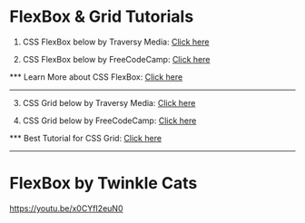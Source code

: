 # FlexBox & Grid Tutorials

1. CSS FlexBox below by Traversy Media: [Click here](https://youtu.be/JJSoEo8JSnc)

2. CSS FlexBox below by FreeCodeCamp: [Click here](https://youtu.be/-Wlt8NRtOpo)

*** Learn More about CSS FlexBox: [Click here](https://css-tricks.com/snippets/css/a-guide-to-flexbox/)

-----------------------------------------------------------------------------------

3. CSS Grid below by Traversy Media: [Click here](https://youtu.be/jV8B24rSN5o)

4. CSS Grid below by FreeCodeCamp: [Click here](https://youtu.be/t6CBKf8K_Ac)

*** Best Tutorial for CSS Grid: [Click here](https://scrimba.com/g/gR8PTE)

------------------------------------------------------------------------------------

# FlexBox by Twinkle Cats
https://youtu.be/x0CYfI2euN0
